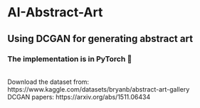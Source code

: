 # AI-Abstract-Art
## Using DCGAN for generating abstract art
### The implementation is in **PyTorch** 🚀
</br>
Download the dataset from: https://www.kaggle.com/datasets/bryanb/abstract-art-gallery</br>
DCGAN papers: https://arxiv.org/abs/1511.06434
